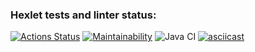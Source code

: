 ### Hexlet tests and linter status:
[![Actions Status](https://github.com/dariazem25/java-project-lvl1/workflows/hexlet-check/badge.svg)](https://github.com/dariazem25/java-project-lvl1/actions)
[![Maintainability](https://api.codeclimate.com/v1/badges/a99a88d28ad37a79dbf6/maintainability)](https://codeclimate.com/github/codeclimate/codeclimate/maintainability)
![Java CI](https://github.com/dariazem25/java-project-lvl1/workflows/Java%20CI/badge.svg)
[![asciicast](https://asciinema.org/a/gNnJBjpEYJublKT1LuzK4Ep9h.svg)](https://asciinema.org/a/gNnJBjpEYJublKT1LuzK4Ep9h)
